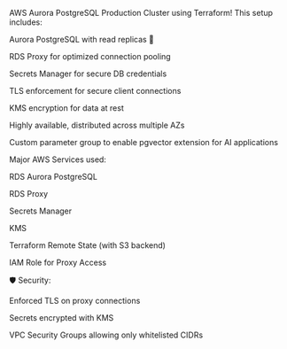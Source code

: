 AWS Aurora PostgreSQL Production Cluster using Terraform!
This setup includes:

Aurora PostgreSQL with read replicas 🚀

RDS Proxy for optimized connection pooling

Secrets Manager for secure DB credentials

TLS enforcement for secure client connections

KMS encryption for data at rest

Highly available, distributed across multiple AZs

Custom parameter group to enable pgvector extension for AI applications

Major AWS Services used:

RDS Aurora PostgreSQL

RDS Proxy

Secrets Manager

KMS

Terraform Remote State (with S3 backend)

IAM Role for Proxy Access

🛡️ Security:

Enforced TLS on proxy connections

Secrets encrypted with KMS

VPC Security Groups allowing only whitelisted CIDRs
